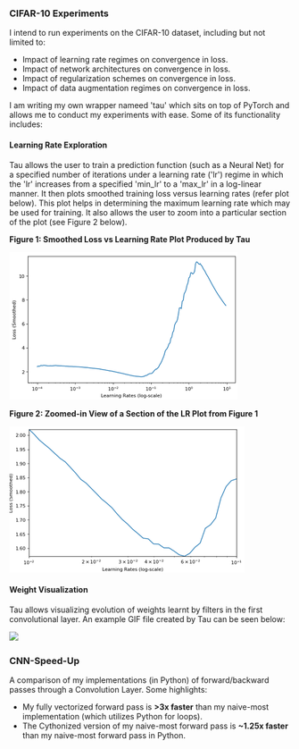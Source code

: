 ### CIFAR-10 Experiments
I intend to run experiments on the CIFAR-10 dataset, including but not limited to:
* Impact of learning rate regimes on convergence in loss.
* Impact of network architectures on convergence in loss.
* Impact of regularization schemes on convergence in loss.
* Impact of data augmentation regimes on convergence in loss.

I am writing my own wrapper nameed 'tau' which sits on top of PyTorch and allows me to conduct my experiments with ease. Some of its functionality includes:

#### Learning Rate Exploration
Tau allows the user to train a prediction function (such as a Neural Net) for a specified number of iterations under a learning rate ('lr') regime in which the 'lr' increases from a specified 'min_lr' to a 'max_lr' in a log-linear manner. It then plots smoothed training loss versus learning rates (refer plot below). This plot helps in determining the maximum learning rate which may be used for training. It also allows the user to zoom into a particular section of the plot (see Figure 2 below).

**Figure 1: Smoothed Loss vs Learning Rate Plot Produced by Tau**

![lr_curve](https://github.com/talwarabhimanyu/Deep_Learning_Projects/blob/master/Vision/data/lr_curve.png)

**Figure 2: Zoomed-in View of a Section of the LR Plot from Figure 1**

![lr_curve_zoom](https://github.com/talwarabhimanyu/Deep_Learning_Projects/blob/master/Vision/data/lr_curve_zoom.png)

#### Weight Visualization
Tau allows visualizing evolution of weights learnt by filters in the first convolutional layer. An example GIF file created by Tau can be seen below:

<img src="https://github.com/talwarabhimanyu/Deep_Learning_Projects/blob/master/Vision/data/weights.gif"/>

### CNN-Speed-Up
A comparison of my implementations (in Python) of forward/backward passes through a Convolution Layer. Some highlights:
* My fully vectorized forward pass is **>3x faster** than my naive-most implementation (which utilizes Python for loops).
* The Cythonized version of my naive-most forward pass is **~1.25x faster** than my naive-most forward pass in Python.

